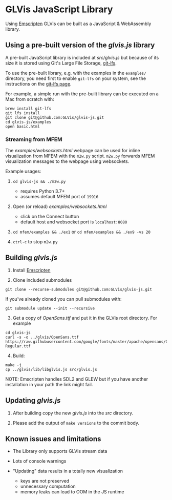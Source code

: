 # GLVis JavaScript Library

Using [Emscripten](https://emscripten.org/index.html) GLVis can be built as a JavaScript & WebAssembly library.

## Using a pre-built version of the _glvis.js_ library

A pre-built JavaScript library is included at _src/glvis.js_ but because of its size it
is stored using Git's Large File Storage, [git-lfs](https://git-lfs.github.com/).

To use the pre-built library, e.g. with the examples in the `examples/` directory, you need
first to enable `git-lfs` on your system, see the instructions on the [git-lfs page](https://git-lfs.github.com/).

For example, a simple run with the pre-built library can be executed on a Mac from scratch with:

```
brew install git-lfs
git lfs install
git clone git@github.com:GLVis/glvis-js.git
cd glvis-js/examples
open basic.html
```

### Streaming from MFEM

The _examples/websockets.html_ webpage can be used for inline visualization from MFEM with the
`m2w.py` script. `m2w.py` forwards MFEM visualization messages to the webpage using websockets.

Example usages:

1. `cd glvis-js && ./m2w.py`

   - requires Python 3.7+
   - assumes default MFEM port of `19916`

2. Open (or reload) _examples/websockets.html_

   - click on the Connect button
   - default host and websocket port is `localhost:8080`

3. `cd mfem/examples && ./ex1` or `cd mfem/examples && ./ex9 -vs 20`

4. `ctrl-c` to stop `m2w.py`

## Building _glvis.js_

1. Install [Emscripten](https://emscripten.org/docs/getting_started/downloads.html)

2. Clone included submodules

```
git clone --recurse-submodules git@github.com:GLVis/glvis-js.git
```

If you've already cloned you can pull submodules with:

```
git submodule update --init --recursive
```

3. Get a copy of _OpenSans.ttf_ and put it in the GLVis root directory. For example

```
cd glvis-js
curl -s -o ../glvis/OpenSans.ttf https://raw.githubusercontent.com/google/fonts/master/apache/opensans/OpenSans-Regular.ttf
```

4. Build:

```
make -j
cp ../glvis/lib/libglvis.js src/glvis.js
```

NOTE: Emscripten handles SDL2 and GLEW but if you have another installation in your path the link
might fail.

## Updating _glvis.js_

1. After building copy the new _glvis.js_ into the _src_ directory.

2. Please add the output of `make versions` to the commit body.

## Known issues and limitations

- The Library only supports GLVis stream data

- Lots of console warnings

- "Updating" data results in a totally new visualization

  - keys are not preserved
  - unnecessary computation
  - memory leaks can lead to OOM in the JS runtime
